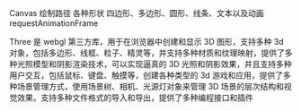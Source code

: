 Canvas 绘制路径 各种形状 四边形、多边形、圆形、线条、文本以及动画 requestAnimationFrame

Three 是 webgl 第三方库，用于在浏览器中创建和显示 3D 图形，支持多种 3d 对象，包括多边形、线框、粒子、精灵等，并支持多种材质和纹理映射，提供了多种光照模型和阴影渲染技术，可以实现逼真的 3D 光照和阴影效果，并且支持多种用户交互，包括鼠标、键盘、触摸等，创建各种类型的 3d 游戏和应用，提供了多种场景管理方式，使用场景树、相机、光源灯对象来管理 3D 场景的层次结构和视觉效果。支持多种文件格式的导入和导出，提供了多种编程接口和插件
